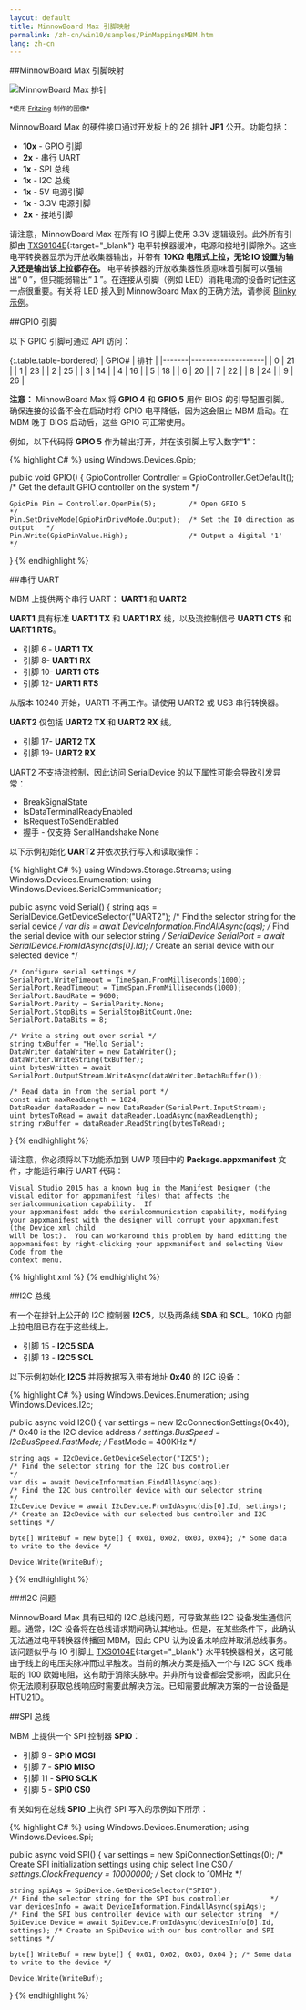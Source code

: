 ```yaml
---
layout: default
title: MinnowBoard Max 引脚映射
permalink: /zh-cn/win10/samples/PinMappingsMBM.htm
lang: zh-cn
---
```

##MinnowBoard Max 引脚映射

![MinnowBoard Max 排针]({{site.baseurl}}/Resources/images/PinMappings/MBM_Pinout.png)

<sub>\*使用 [Fritzing](http://fritzing.org/) 制作的图像\*</sub>

MinnowBoard Max 的硬件接口通过开发板上的 26 排针 **JP1** 公开。功能包括：

* **10x** - GPIO 引脚
* **2x** - 串行 UART
* **1x** - SPI 总线
* **1x** - I2C 总线
* **1x** - 5V 电源引脚
* **1x** - 3.3V 电源引脚
* **2x** - 接地引脚

请注意，MinnowBoard Max 在所有 IO 引脚上使用 3.3V 逻辑级别。此外所有引脚由 [TXS0104E](http://www.ti.com/product/txs0104e){:target="_blank"} 电平转换器缓冲，电源和接地引脚除外。这些电平转换器显示为开放收集器输出，并带有 **10K&#x2126; 电阻式上拉，无论 IO 设置为输入还是输出该上拉都存在。** 电平转换器的开放收集器性质意味着引脚可以强输出“０”，但只能弱输出“１”。在连接从引脚（例如 LED）消耗电流的设备时记住这一点很重要。有关将 LED 接入到 MinnowBoard Max 的正确方法，请参阅 [Blinky 示例]({{site.baseurl}}/{{page.lang}}/win10/samples/Blinky.htm)。

##<a name="MBM_GPIO">GPIO 引脚

以下 GPIO 引脚可通过 API 访问：

{:.table.table-bordered}
| GPIO\# | 排针 |
|-------|--------------------|
| 0 | 21 |
| 1 | 23 |
| 2 | 25 |
| 3 | 14 |
| 4 | 16 |
| 5 | 18 |
| 6 | 20 |
| 7 | 22 |
| 8 | 24 |
| 9 | 26 |

**注意：** MinnowBoard Max 将 **GPIO 4** 和 **GPIO 5** 用作 BIOS 的引导配置引脚。确保连接的设备不会在启动时将 GPIO 电平降低，因为这会阻止 MBM 启动。在 MBM 晚于 BIOS 启动后，这些 GPIO 可正常使用。
         
例如，以下代码将 **GPIO 5** 作为输出打开，并在该引脚上写入数字“**1**”：
         
{% highlight C# %}
using Windows.Devices.Gpio;
         
public void GPIO()
{
	GpioController Controller = GpioController.GetDefault(); /* Get the default GPIO controller on the system */

	GpioPin Pin = Controller.OpenPin(5);        /* Open GPIO 5                      */
	Pin.SetDriveMode(GpioPinDriveMode.Output);  /* Set the IO direction as output   */
	Pin.Write(GpioPinValue.High);               /* Output a digital '1'             */
}
{% endhighlight %}

##<a name="MBM_UART"></a>串行 UART

MBM 上提供两个串行 UART： **UART1** 和 **UART2**

**UART1** 具有标准 **UART1 TX** 和 **UART1 RX** 线，以及流控制信号 **UART1 CTS** 和 **UART1 RTS**。

* 引脚 6 - **UART1 TX**
* 引脚 8- **UART1 RX**
* 引脚 10- **UART1 CTS**
* 引脚 12- **UART1 RTS**

从版本 10240 开始，UART1 不再工作。请使用 UART2 或 USB 串行转换器。

**UART2** 仅包括 **UART2 TX** 和 **UART2 RX** 线。

* 引脚 17- **UART2 TX**
* 引脚 19- **UART2 RX**

UART2 不支持流控制，因此访问 SerialDevice 的以下属性可能会导致引发异常：

 * BreakSignalState
 * IsDataTerminalReadyEnabled
 * IsRequestToSendEnabled
 * 握手 - 仅支持 SerialHandshake.None

以下示例初始化 **UART2** 并依次执行写入和读取操作：


{% highlight C# %}
using Windows.Storage.Streams;
using Windows.Devices.Enumeration;
using Windows.Devices.SerialCommunication;

public async void Serial()
{
	string aqs = SerialDevice.GetDeviceSelector("UART2");                   /* Find the selector string for the serial device   */
	var dis = await DeviceInformation.FindAllAsync(aqs);                    /* Find the serial device with our selector string  */
	SerialDevice SerialPort = await SerialDevice.FromIdAsync(dis[0].Id);    /* Create an serial device with our selected device */

	/* Configure serial settings */
	SerialPort.WriteTimeout = TimeSpan.FromMilliseconds(1000);
	SerialPort.ReadTimeout = TimeSpan.FromMilliseconds(1000);
	SerialPort.BaudRate = 9600;
	SerialPort.Parity = SerialParity.None;         
	SerialPort.StopBits = SerialStopBitCount.One;
	SerialPort.DataBits = 8;

	/* Write a string out over serial */
	string txBuffer = "Hello Serial";
	DataWriter dataWriter = new DataWriter();
	dataWriter.WriteString(txBuffer);
	uint bytesWritten = await SerialPort.OutputStream.WriteAsync(dataWriter.DetachBuffer());

	/* Read data in from the serial port */
	const uint maxReadLength = 1024;
	DataReader dataReader = new DataReader(SerialPort.InputStream);
	uint bytesToRead = await dataReader.LoadAsync(maxReadLength);
	string rxBuffer = dataReader.ReadString(bytesToRead);
}
{% endhighlight %}

请注意，你必须将以下功能添加到 UWP 项目中的 **Package.appxmanifest** 文件，才能运行串行 UART 代码：

    Visual Studio 2015 has a known bug in the Manifest Designer (the visual editor for appxmanifest files) that affects the serialcommunication capability.  If 
    your appxmanifest adds the serialcommunication capability, modifying your appxmanifest with the designer will corrupt your appxmanifest (the Device xml child 
    will be lost).  You can workaround this problem by hand editting the appxmanifest by right-clicking your appxmanifest and selecting View Code from the 
    context menu.

{% highlight xml %}
  <Capabilities>
    <DeviceCapability Name="serialcommunication">
      <Device Id="any">
        <Function Type="name:serialPort" />
      </Device>
    </DeviceCapability>
  </Capabilities>
{% endhighlight %}

##<a name="MBM_I2C"></a>I2C 总线

有一个在排针上公开的 I2C 控制器 **I2C5**，以及两条线 **SDA** 和 **SCL**。10K&#x2126; 内部上拉电阻已存在于这些线上。

* 引脚 15 - **I2C5 SDA**
* 引脚 13 - **I2C5 SCL**

以下示例初始化 **I2C5** 并将数据写入带有地址 **0x40** 的 I2C 设备：

{% highlight C# %}
using Windows.Devices.Enumeration;
using Windows.Devices.I2c;

public async void I2C()
{
	var settings = new I2cConnectionSettings(0x40); /* 0x40 is the I2C device address   */
	settings.BusSpeed = I2cBusSpeed.FastMode;       /* FastMode = 400KHz                */

	string aqs = I2cDevice.GetDeviceSelector("I2C5");                       /* Find the selector string for the I2C bus controller                   */
	var dis = await DeviceInformation.FindAllAsync(aqs);                    /* Find the I2C bus controller device with our selector string           */
	I2cDevice Device = await I2cDevice.FromIdAsync(dis[0].Id, settings);    /* Create an I2cDevice with our selected bus controller and I2C settings */

	byte[] WriteBuf = new byte[] { 0x01, 0x02, 0x03, 0x04}; /* Some data to write to the device */

	Device.Write(WriteBuf);
}
{% endhighlight %}

###I2C 问题

MinnowBoard Max 具有已知的 I2C 总线问题，可导致某些 I2C 设备发生通信问题。通常，I2C 设备将在总线请求期间确认其地址。但是，在某些条件下，此确认无法通过电平转换器传播回 MBM，因此 CPU 认为设备未响应并取消总线事务。该问题似乎与 IO 引脚上 [TXS0104E](http://www.ti.com/product/txs0104e){:target="_blank"} 水平转换器相关，这可能由于线上的电压尖脉冲而过早触发。当前的解决方案是插入一个与 I2C SCK 线串联的 100 欧姆电阻，这有助于消除尖脉冲。并非所有设备都会受影响，因此只在你无法顺利获取总线响应时需要此解决方法。已知需要此解决方案的一台设备是 HTU21D。

##<a name="MBM_SPI"></a>SPI 总线

MBM 上提供一个 SPI 控制器 **SPI0**：

* 引脚 9 - **SPI0 MOSI**
* 引脚 7 - **SPI0 MISO**
* 引脚 11 - **SPI0 SCLK**
* 引脚 5 - **SPI0 CS0**

有关如何在总线 **SPI0** 上执行 SPI 写入的示例如下所示：

{% highlight C# %}
using Windows.Devices.Enumeration;
using Windows.Devices.Spi;

public async void SPI()
{
	var settings = new SpiConnectionSettings(0); /* Create SPI initialization settings using chip select line CS0 */
	settings.ClockFrequency = 10000000;          /* Set clock to 10MHz                                            */

	string spiAqs = SpiDevice.GetDeviceSelector("SPI0");                         /* Find the selector string for the SPI bus controller          */
	var devicesInfo = await DeviceInformation.FindAllAsync(spiAqs);              /* Find the SPI bus controller device with our selector string  */
	SpiDevice Device = await SpiDevice.FromIdAsync(devicesInfo[0].Id, settings); /* Create an SpiDevice with our bus controller and SPI settings */

	byte[] WriteBuf = new byte[] { 0x01, 0x02, 0x03, 0x04 }; /* Some data to write to the device */

	Device.Write(WriteBuf);
}
{% endhighlight %}
